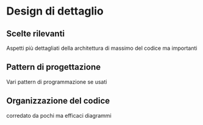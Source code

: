 # Design di dettaglio

## Scelte rilevanti
Aspetti più dettagliati della architettura di massimo del codice ma importanti
## Pattern di progettazione
Vari pattern di programmazione se usati
## Organizzazione del codice 
corredato da pochi ma efficaci diagrammi

